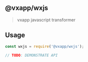 ## @vxapp/wxjs

> vxapp javascript transformer

## Usage

```js
const wxjs = require('@vxapp/wxjs');

// TODO: DEMONSTRATE API
```
